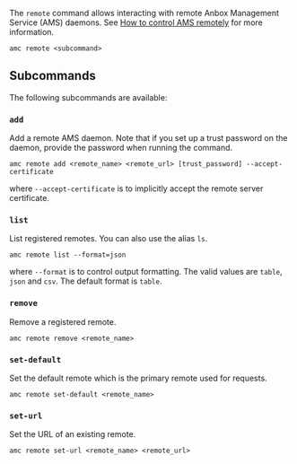 The `remote` command allows interacting with remote Anbox Management Service (AMS) daemons. See [How to control AMS remotely](https://discourse.ubuntu.com/t/17774) for more information.

    amc remote <subcommand>

## Subcommands

The following subcommands are available:

### `add`

Add a remote AMS daemon. Note that if you set up a trust password on the daemon, provide the password when running the command.

    amc remote add <remote_name> <remote_url> [trust_password] --accept-certificate

where `--accept-certificate` is to implicitly accept the remote server certificate.

### `list`

List registered remotes. You can also use the alias `ls`.

    amc remote list --format=json

where `--format` is to control output formatting. The valid values are `table`, `json` and `csv`. The default format is `table`.

### `remove`

Remove a registered remote.

    amc remote remove <remote_name>

### `set-default`

Set the default remote which is the primary remote used for requests.

    amc remote set-default <remote_name>

### `set-url`

Set the URL of an existing remote.

    amc remote set-url <remote_name> <remote_url>
